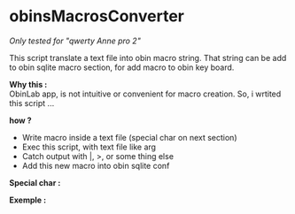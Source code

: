 # obinsMacrosConverter                                                          
*Only tested for "qwerty Anne pro 2"*

This script translate a text file into obin macro string. That string can be add to obin sqlite macro section, for add macro to obin key board.

**Why this :**                                                                        
ObinLab app, is not intuitive or convenient for macro creation. So, i wrtited this script ...

**how ?**  
- Write macro inside a text file (special char on next section)
- Exec this script, with text file like arg
- Catch output with |, >, or some thing else
- Add this new macro into obin sqlite conf

**Special char :**

**Exemple :**
